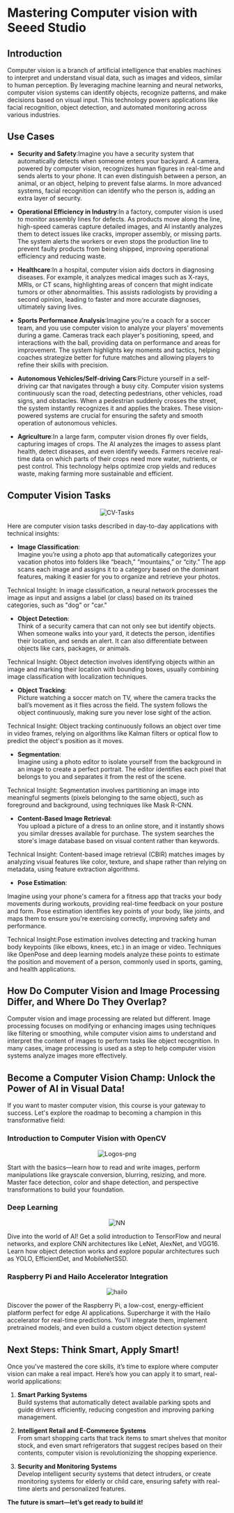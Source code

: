 # Mastering Computer vision with Seeed Studio

## Introduction

Computer vision is a branch of artificial intelligence that enables machines to interpret and understand visual data, such as images and videos, similar to human perception. By leveraging machine learning and neural networks, computer vision systems can identify objects, recognize patterns, and make decisions based on visual input. This technology powers applications like facial recognition, object detection, and automated monitoring across various industries.

## Use Cases

- **Security and Safety**:Imagine you have a security system that automatically detects when someone enters your backyard. A camera, powered by computer vision, recognizes human figures in real-time and sends alerts to your phone. It can even distinguish between a person, an animal, or an object, helping to prevent false alarms. In more advanced systems, facial recognition can identify who the person is, adding an extra layer of security.
  
- **Operational Efficiency in Industry**:In a factory, computer vision is used to monitor assembly lines for defects. As products move along the line, high-speed cameras capture detailed images, and AI instantly analyzes them to detect issues like cracks, improper assembly, or missing parts. The system alerts the workers or even stops the production line to prevent faulty products from being shipped, improving operational efficiency and reducing waste.
  
- **Healthcare**:In a hospital, computer vision aids doctors in diagnosing diseases. For example, it analyzes medical images such as X-rays, MRIs, or CT scans, highlighting areas of concern that might indicate tumors or other abnormalities. This assists radiologists by providing a second opinion, leading to faster and more accurate diagnoses, ultimately saving lives.

- **Sports Performance Analysis**:Imagine you're a coach for a soccer team, and you use computer vision to analyze your players’ movements during a game. Cameras track each player's positioning, speed, and interactions with the ball, providing data on performance and areas for improvement. The system highlights key moments and tactics, helping coaches strategize better for future matches and allowing players to refine their skills with precision.
  
- **Autonomous Vehicles/Self-driving Cars**:Picture yourself in a self-driving car that navigates through a busy city. Computer vision systems continuously scan the road, detecting pedestrians, other vehicles, road signs, and obstacles. When a pedestrian suddenly crosses the street, the system instantly recognizes it and applies the brakes. These vision-powered systems are crucial for ensuring the safety and smooth operation of autonomous vehicles.
  
- **Agriculture**:In a large farm, computer vision drones fly over fields, capturing images of crops. The AI analyzes the images to assess plant health, detect diseases, and even identify weeds. Farmers receive real-time data on which parts of their crops need more water, nutrients, or pest control. This technology helps optimize crop yields and reduces waste, making farming more sustainable and efficient.

## Computer Vision Tasks

<p align="center">
    <img src="./pictures/cv-tasks.gif" alt="CV-Tasks">
</p>

Here are computer vision tasks described in day-to-day applications with technical insights:

- **Image Classification**:  
Imagine you’re using a photo app that automatically categorizes your vacation photos into folders like “beach,” “mountains,” or “city.” The app scans each image and assigns it to a category based on the dominant features, making it easier for you to organize and retrieve your photos.

Technical Insight: In image classification, a neural network processes the image as input and assigns a label (or class) based on its trained categories, such as "dog" or "car."

- **Object Detection**:  
Think of a security camera that can not only see but identify objects. When someone walks into your yard, it detects the person, identifies their location, and sends an alert. It can also differentiate between objects like cars, packages, or animals.

Technical Insight: Object detection involves identifying objects within an image and marking their location with bounding boxes, usually combining image classification with localization techniques.

- **Object Tracking**:  
Picture watching a soccer match on TV, where the camera tracks the ball’s movement as it flies across the field. The system follows the object continuously, making sure you never lose sight of the action.

Technical Insight: Object tracking continuously follows an object over time in video frames, relying on algorithms like Kalman filters or optical flow to predict the object's position as it moves.

- **Segmentation**:  
Imagine using a photo editor to isolate yourself from the background in an image to create a perfect portrait. The editor identifies each pixel that belongs to you and separates it from the rest of the scene.

Technical Insight: Segmentation involves partitioning an image into meaningful segments (pixels belonging to the same object), such as foreground and background, using techniques like Mask R-CNN.

- **Content-Based Image Retrieval**:  
You upload a picture of a dress to an online store, and it instantly shows you similar dresses available for purchase. The system searches the store's image database based on visual content rather than keywords.

Technical Insight: Content-based image retrieval (CBIR) matches images by analyzing visual features like color, texture, and shape rather than relying on metadata, using feature extraction algorithms.

- **Pose Estimation**:

Imagine using your phone's camera for a fitness app that tracks your body movements during workouts, providing real-time feedback on your posture and form. Pose estimation identifies key points of your body, like joints, and maps them to ensure you're exercising correctly, improving safety and performance.

Technical Insight:Pose estimation involves detecting and tracking human body keypoints (like elbows, knees, etc.) in an image or video. Techniques like OpenPose and deep learning models analyze these points to estimate the position and movement of a person, commonly used in sports, gaming, and health applications.

## How Do Computer Vision and Image Processing Differ, and Where Do They Overlap?


Computer vision and image processing are related but different. Image processing focuses on modifying or enhancing images using techniques like filtering or smoothing, while computer vision aims to understand and interpret the content of images to perform tasks like object recognition. In many cases, image processing is used as a step to help computer vision systems analyze images more effectively.

## Become a Computer Vision Champ: Unlock the Power of AI in Visual Data!

If you want to master computer vision, this course is your gateway to success. Let's explore the roadmap to becoming a champion in this transformative field:

### Introduction to Computer Vision with OpenCV 

<p align="center">
    <img src="./pictures/logos.png" alt="Logos-png">
</p>

Start with the basics—learn how to read and write images, perform manipulations like grayscale conversion, blurring, resizing, and more. Master face detection, color and shape detection, and perspective transformations to build your foundation.

### Deep Learning

<p align="center">
    <img src="./pictures/nn.gif" alt="NN">
</p>

Dive into the world of AI! Get a solid introduction to TensorFlow and neural networks, and explore CNN architectures like LeNet, AlexNet, and VGG16. Learn how object detection works and explore popular architectures such as YOLO, EfficientDet, and MobileNetSSD.


### Raspberry Pi and Hailo Accelerator Integration  

<p align="center">
    <img src="./pictures/hailo.gif" alt="hailo">
</p>

Discover the power of the Raspberry Pi, a low-cost, energy-efficient platform perfect for edge AI applications. Supercharge it with the Hailo accelerator for real-time predictions. You'll integrate them, implement pretrained models, and even build a custom object detection system!


## Next Steps: Think Smart, Apply Smart!

Once you've mastered the core skills, it’s time to explore where computer vision can make a real impact. Here’s how you can apply it to smart, real-world applications:

1. **Smart Parking Systems**  
Build systems that automatically detect available parking spots and guide drivers efficiently, reducing congestion and improving parking management.

2. **Intelligent Retail and E-Commerce Systems**  
From smart shopping carts that track items to smart shelves that monitor stock, and even smart refrigerators that suggest recipes based on their contents, computer vision is revolutionizing the shopping experience.

3. **Security and Monitoring Systems**  
Develop intelligent security systems that detect intruders, or create monitoring systems for elderly or child care, ensuring safety with real-time alerts and personalized features.

**The future is smart—let’s get ready to build it!**
